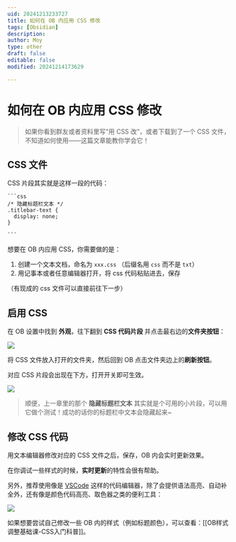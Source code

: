 ```yaml
---
uid: 20241213233727
title: 如何在 OB 内应用 CSS 修改
tags: [Obsidian]
description: 
author: Moy
type: other
draft: false
editable: false
modified: 20241214173629

---
```


# 如何在 OB 内应用 CSS 修改

> 如果你看到群友或者资料里写“用 CSS 改”，或者下载到了一个 CSS 文件，不知道如何使用——这篇文章能教你学会它！

## CSS 文件

CSS 片段其实就是这样一段的代码：

````
```css
/* 隐藏标题栏文本 */
.titlebar-text {
  display: none;
}

```
````

想要在 OB 内应用 CSS，你需要做的是：

1. 创建一个文本文档，命名为 `xxx.css` （后缀名用 `css` 而不是 `txt`）
2. 用记事本或者任意编辑器打开，将 css 代码粘贴进去，保存

（有现成的 css 文件可以直接前往下一步）

## 启用 CSS

在 OB 设置中找到 **外观**，往下翻到 **CSS 代码片段** 并点击最右边的**文件夹按钮**：

![](https://cdn.pkmer.cn/images/202412141725823.webp!pkmer)

将 CSS 文件放入打开的文件夹，然后回到 OB 点击文件夹边上的**刷新按钮**。

对应 CSS 片段会出现在下方，打开开关即可生效。

![](https://cdn.pkmer.cn/images/202412141725824.webp!pkmer)

> 顺便，上一章里的那个 **隐藏标题栏文本** 其实就是个可用的小片段，可以用它做个测试！成功的话你的标题栏中文本会隐藏起来~

## 修改 CSS 代码

用文本编辑器修改对应的 CSS 文件之后，保存，OB 内会实时更新效果。

在你调试一些样式的时候，**实时更新**的特性会很有帮助。

另外，推荐使用像是 [VSCode](https://code.visualstudio.com/) 这样的代码编辑器，除了会提供语法高亮、自动补全外，还有像是颜色代码高亮、取色器之类的便利工具：

![](https://cdn.pkmer.cn/images/202412141725825.webp!pkmer)

如果想要尝试自己修改一些 OB 内的样式（例如标题颜色），可以查看：[[OB样式调整基础课-CSS入门科普]]。
